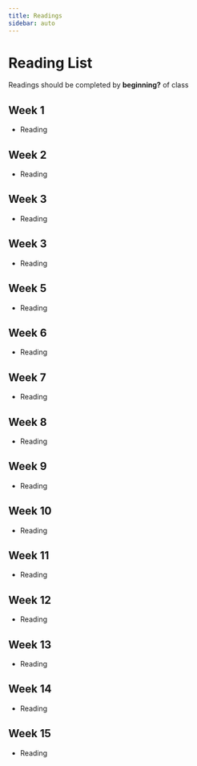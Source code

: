 ```yaml
---
title: Readings
sidebar: auto
---
```


# Reading List

Readings should be completed by <b>beginning?</b> of class

## Week 1

- Reading

## Week 2

- Reading

## Week 3

- Reading

## Week 3

- Reading

## Week 5

- Reading

## Week 6

- Reading

## Week 7

- Reading

## Week 8

- Reading

## Week 9

- Reading

## Week 10

- Reading

## Week 11

- Reading

## Week 12

- Reading

## Week 13

- Reading

## Week 14

- Reading

## Week 15

- Reading
